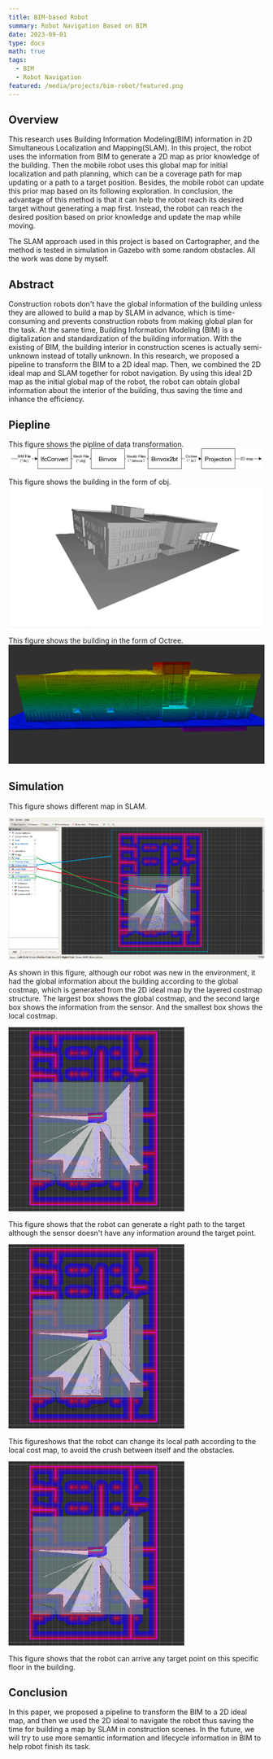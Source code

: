 ```yaml
---
title: BIM-based Robot
summary: Robot Navigation Based on BIM
date: 2023-09-01
type: docs
math: true
tags:
  - BIM
  - Robot Navigation
featured: /media/projects/bim-robot/featured.png
---
```


## Overview
This research uses Building Information Modeling(BIM) information in 2D Simultaneous Localization and Mapping(SLAM). In this project, the robot uses the information from BIM to generate a 2D map as prior knowledge of the building. Then the mobile robot uses this global map for initial localization and path planning, which can be a coverage path for map updating or a path to a target position. Besides, the mobile robot can update this prior map based on its following exploration. In conclusion, the advantage of this method is that it can help the robot reach its desired target without generating a map first. Instead, the robot can reach the desired position based on prior knowledge and update the map while moving.

The SLAM approach used in this project is based on Cartographer, and the method is tested in simulation in Gazebo with some random obstacles. All the work was done by myself. 

## Abstract
Construction robots don't have the global information of the building unless they are allowed to build a map by SLAM in advance, which is time-consuming and prevents construction robots from making global plan for the task. At the same time, Building Information Modeling (BIM) is a digitalization and standardization of the building information. With the existing of BIM, the building interior in construction scenes is actually semi-unknown instead of totally unknown. In this research, we proposed a pipeline to transform the BIM to a 2D ideal map. Then, we combined the 2D ideal map and SLAM together for robot navigation. By using this ideal 2D map as the initial global map of the robot, the robot can obtain global information about the interior of the building, thus saving the time and inhance the efficiency.

## Piepline
This figure shows the pipline of data transformation.
![screen reader text](figures/Pipeline.png "Data Transform Pipeline")

This figure shows the building in the form of obj.
![screen reader text](figures/mesh.png "Mesh")

This figure shows the building in the form of Octree.
![screen reader text](figures/Octree.png "Octree")

## Simulation
This figure shows different map in SLAM.

![screen reader text](figures/map.png "Map Information")

As shown in this figure, although our robot was new in the environment, it had the global information about the building according to the global costmap, which is generated from the 2D ideal map by the layered costmap structure.
The largest box shows the global costmap, and the second large box shows the information from the sensor. And the smallest box shows the local costmap.

![screen reader text](figures/Global.png "Right Global Path")

This figure shows that the robot can generate a right path to the target although the sensor doesn't have any information around the target point.

![screen reader text](figures/Global.png "Right Local Path")

This figureshows that the robot can change its local path according to the local cost map, to avoid the crush between itself and the obstacles. 

![screen reader text](figures/Global.png "Arrive Any Target")

This figure shows that the robot can arrive any target point on this specific floor in the building.

## Conclusion
In this paper, we proposed a pipeline to transform the BIM to a 2D ideal map, and then we used the 2D ideal to navigate the robot thus saving the time for building a map by SLAM in construction scenes. In the future, we will try to use more semantic information and lifecycle information in BIM to help robot finish its task.

<!--more-->
